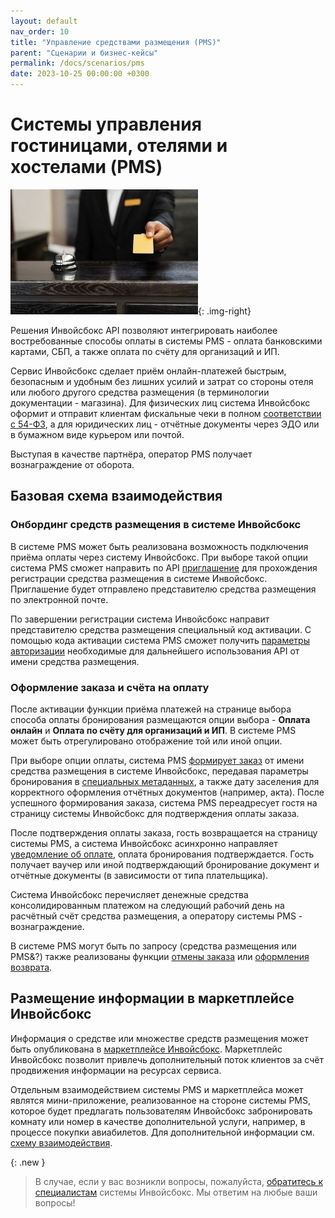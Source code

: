 ```yaml
---
layout: default
nav_order: 10
title: "Управление средствами размещения (PMS)"
parent: "Сценарии и бизнес-кейсы"
permalink: /docs/scenarios/pms
date: 2023-10-25 00:00:00 +0300
---
```


# Cистемы управления гостиницами, отелями и хостелами (PMS)

![Отель](/assets/images/scenarios/pms-hotel.jpg){: .img-right}

Решения Инвойсбокс API позволяют интегрировать наиболее востребованные способы оплаты
в системы PMS - оплата банковскими картами, СБП, а также оплата по счёту для организаций и ИП.

Сервис Инвойсбокс сделает приём онлайн-платежей быстрым, безопасным и удобным без лишних усилий
и затрат со стороны отеля или любого другого средства размещения (в терминологии документации - магазина).
Для физических лиц система Инвойсбокс оформит и отправит клиентам фискальные чеки в полном
[соответствии с 54-ФЗ](/docs/merchant/fz54/), а для юридических лиц - отчётные документы через
ЭДО или в бумажном виде курьером или почтой.

Выступая в качестве партнёра, оператор PMS получает вознаграждение от оборота.

## Базовая схема взаимодействия

### Онбординг средств размещения в системе Инвойсбокс

В системе PMS может быть реализована возможность подключения приёма оплаты через систему Инвойсбокс.
При выборе такой опции система PMS сможет направить по API [приглашение](/docs/partner/integration/invite/)
для прохождения регистрации средства размещения в системе Инвойсбокс. Приглашение будет отправлено
представителю средства размещения по электронной почте.

По завершении регистрации система Инвойсбокс направит представителю средства размещения специальный
код активации. С помощью кода активации система PMS сможет получить [параметры авторизации](/docs/partner/integration/activation/)
необходимые для дальнейшего использования API от имени средства размещения.

### Оформление заказа и счёта на оплату

После активации функции приёма платежей на странице выбора способа оплаты бронирования размещаются
опции выбора - **Оплата онлайн** и **Оплата по счёту для организаций и ИП**. В системе PMS может быть отрегулировано
отображение той или иной опции.

При выборе опции оплаты, система PMS [формирует заказ](/docs/merchant/order/create/) от имени средства размещения
в системе Инвойсбокс, передавая параметры бронирования в [специальных метаданных](/docs/merchant/order/metadata/),
а также дату заселения для корректного оформления отчётных документов (например, акта). После успешного формирования
заказа, система PMS переадресует гостя на страницу системы Инвойсбокс для подтверждения оплаты заказа.

После подтверждения оплаты заказа, гость возвращается на страницу системы PMS, а система Инвойсбокс
асинхронно направляет [уведомление об оплате](/docs/merchant/notification), оплата бронирования подтверждается.
Гость получает ваучер или иной подтверждающий бронирование документ и отчётные документы (в зависимости от типа плательщика).

Система Инвойсбокс перечисляет денежные средства консолидированным платежом на следующий рабочий день на
расчётный счёт средства размещения, а оператору системы PMS - вознаграждение.

В системе PMS могут быть по запросу (средства размещения или PMS&?) также реализованы функции [отмены заказа](/docs/merchant/order/delete/) или
[оформления возврата](/docs/merchant/refund).

## Размещение информации в маркетплейсе Инвойсбокс

Информация о средстве или множестве средств размещения может быть опубликована в [маркетплейсе Инвойсбокс](/docs/marketplace).
Маркетплейс Инвойсбокс позволит привлечь дополнительный поток клиентов за счёт продвижения информации на ресурсах сервиса.

Отдельным взаимодействием системы PMS и маркетплейса может являтся мини-приложение, реализованное на стороне системы PMS,
которое будет предлагать пользователям Инвойсбокс забронировать комнату или номер в качестве дополнительной услуги, например,
в процессе покупки авиабилетов. Для дополнительной информации см. [схему взаимодействия](/docs/marketplace/schema/).


{: .new }
> В случае, если у вас возникли вопросы, пожалуйста, [обратитесь к специалистам](https://www.invoicebox.ru/ru/contacts/feedback.html)
> системы Инвойсбокс. Мы ответим на любые ваши вопросы!


